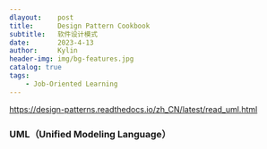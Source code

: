 ```yaml
---
dlayout:    post
title:      Design Pattern Cookbook
subtitle:   软件设计模式
date:       2023-4-13
author:     Kylin
header-img: img/bg-features.jpg
catalog: true
tags:
    - Job-Oriented Learning
---
```




https://design-patterns.readthedocs.io/zh_CN/latest/read_uml.html



### UML（Unified Modeling Language）


